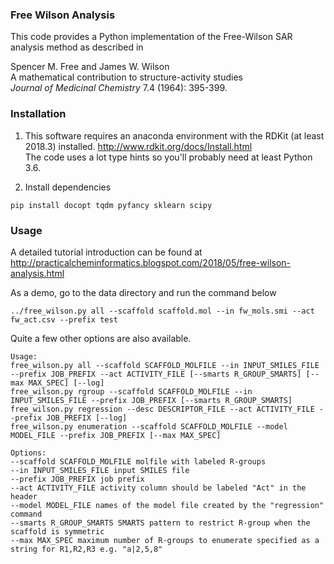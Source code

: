 ### Free Wilson Analysis

This code provides a Python implementation of the Free-Wilson SAR analysis method as described in

Spencer M. Free and James W. Wilson  
A mathematical contribution to structure-activity studies  
 *Journal of Medicinal Chemistry* 7.4 (1964): 395-399.
 
### Installation

1. This software requires an anaconda environment with the RDKit (at least 2018.3) installed. 
http://www.rdkit.org/docs/Install.html  
The code uses a lot type hints so you'll probably need at least Python 3.6.


2. Install dependencies  
```commandline
pip install docopt tqdm pyfancy sklearn scipy
```
 
### Usage
A detailed tutorial introduction can be found at http://practicalcheminformatics.blogspot.com/2018/05/free-wilson-analysis.html

As a demo, go to the data directory and run the command below 
```commandline
../free_wilson.py all --scaffold scaffold.mol --in fw_mols.smi --act fw_act.csv --prefix test
```
Quite a few other options are also available.  
```commandline
Usage:
free_wilson.py all --scaffold SCAFFOLD_MOLFILE --in INPUT_SMILES_FILE --prefix JOB_PREFIX --act ACTIVITY_FILE [--smarts R_GROUP_SMARTS] [--max MAX_SPEC] [--log]
free_wilson.py rgroup --scaffold SCAFFOLD_MOLFILE --in INPUT_SMILES_FILE --prefix JOB_PREFIX [--smarts R_GROUP_SMARTS]
free_wilson.py regression --desc DESCRIPTOR_FILE --act ACTIVITY_FILE --prefix JOB_PREFIX [--log]
free_wilson.py enumeration --scaffold SCAFFOLD_MOLFILE --model MODEL_FILE --prefix JOB_PREFIX [--max MAX_SPEC]

Options:
--scaffold SCAFFOLD_MOLFILE molfile with labeled R-groups
--in INPUT_SMILES_FILE input SMILES file
--prefix JOB_PREFIX job prefix
--act ACTIVITY_FILE activity column should be labeled "Act" in the header
--model MODEL_FILE names of the model file created by the "regression" command
--smarts R_GROUP_SMARTS SMARTS pattern to restrict R-group when the scaffold is symmetric
--max MAX_SPEC maximum number of R-groups to enumerate specified as a string for R1,R2,R3 e.g. "a|2,5,8"
```


